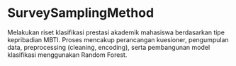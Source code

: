 # SurveySamplingMethod
Melakukan riset klasifikasi prestasi akademik mahasiswa berdasarkan tipe kepribadian MBTI. Proses mencakup perancangan kuesioner, pengumpulan data, preprocessing (cleaning, encoding), serta pembangunan model klasifikasi menggunakan Random Forest.
